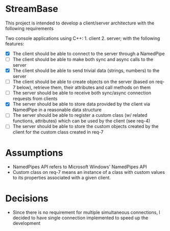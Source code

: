# StreamBase
This project is intended to develop a client/server architecture with the following requirements

Two console applications using C++: 1. client 2. server; with the following features:

* [x] The client should be able to connect to the server through a NamedPipe
* [ ] The client should be able to make both sync and async calls to the server
* [x] The client should be able to send trivial data (strings, numbers) to the server
* [ ] The client should be able to create objects on the server (based on req-7 below), retrieve them, their attributes and call methods on them
* [ ] The server should be able to receive both sync/async connection requests from clients
* [x] The server should be able to store data provided by the client via NamedPipe in a reasonable data structure
* [ ] The server should be able to register a custom class (w/ related functions, attributes) which can be used by the client (see req-4)
* [ ] The server should be able to store the custom objects created by the client for the custom class created in req-7

# Assumptions
* NamedPipes API refers to Microsoft Windows' NamedPipes API
* Custom class on req-7 means an instance of a class with custom values to its properties associated with a given client.

# Decisions
* Since there is no requirement for multiple simultaneous connections, I decided to have single connection implemented to speed up the development
